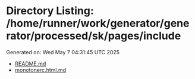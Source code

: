 # Directory Listing: /home/runner/work/generator/generator/processed/sk/pages/include
Generated on: Wed May  7 04:31:45 UTC 2025

- [README.md](README.md)
- [monotonerc.html.md](monotonerc.html.md)
